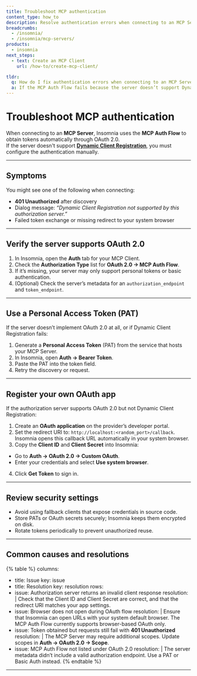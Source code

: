```yaml
---
title: Troubleshoot MCP authentication
content_type: how_to
description: Resolve authentication errors when connecting to an MCP Server that doesn't support Dynamic Client Registration.
breadcrumbs:
  - /insomnia/
  - /insomnia/mcp-servers/
products:
  - insomnia
next_steps:
  - text: Create an MCP Client
    url: /how-to/create-mcp-client/

tldr:
  q: How do I fix authentication errors when connecting to an MCP Server?
  a: If the MCP Auth Flow fails because the server doesn’t support Dynamic Client Registration, use a Personal Access Token or register your own OAuth app and enter its Client ID and Secret in Insomnia.
---
```


# Troubleshoot MCP authentication

When connecting to an **MCP Server**, Insomnia uses the **MCP Auth Flow** to obtain tokens automatically through OAuth 2.0.  
If the server doesn't support [**Dynamic Client Registration**](/dev-portal/dynamic-client-registration/), you must configure the authentication manually.

---

## Symptoms

You might see one of the following when connecting:

- **401 Unauthorized** after discovery  
- Dialog message: *“Dynamic Client Registration not supported by this authorization server.”*  
- Failed token exchange or missing redirect to your system browser  

---

## Verify the server supports OAuth 2.0

1. In Insomnia, open the **Auth** tab for your MCP Client.  
2. Check the **Authorization Type** list for **OAuth 2.0 → MCP Auth Flow**.  
3. If it’s missing, your server may only support personal tokens or basic authentication.  
4. (Optional) Check the server’s metadata for an `authorization_endpoint` and `token_endpoint`.

---

## Use a Personal Access Token (PAT)

If the server doesn’t implement OAuth 2.0 at all, or if Dynamic Client Registration fails:

1. Generate a **Personal Access Token** (PAT) from the service that hosts your MCP Server.  
2. In Insomnia, open **Auth → Bearer Token**.  
3. Paste the PAT into the token field.  
4. Retry the discovery or request.

---

## Register your own OAuth app

If the authorization server supports OAuth 2.0 but not Dynamic Client Registration:

1. Create an **OAuth application** on the provider’s developer portal.  
2. Set the redirect URI to: `http://localhost:<random_port>/callback`.
Insomnia opens this callback URL automatically in your system browser.  
3. Copy the **Client ID** and **Client Secret** into Insomnia:  
- Go to **Auth → OAuth 2.0 → Custom OAuth**.  
- Enter your credentials and select **Use system browser**.  
4. Click **Get Token** to sign in.

---

## Review security settings

- Avoid using fallback clients that expose credentials in source code.  
- Store PATs or OAuth secrets securely; Insomnia keeps them encrypted on disk.  
- Rotate tokens periodically to prevent unauthorized reuse.

---

## Common causes and resolutions
<!-- vale off -->
{% table %}
columns:
- title: Issue
 key: issue
- title: Resolution
 key: resolution
rows:
- issue: Authorization server returns an invalid client response
 resolution: |
   Check that the Client ID and Client Secret are correct, and that the redirect URI matches your app settings.
- issue: Browser does not open during OAuth flow
 resolution: |
   Ensure that Insomnia can open URLs with your system default browser. The MCP Auth Flow currently supports browser-based OAuth only.
- issue: Token obtained but requests still fail with **401 Unauthorized**
 resolution: |
   The MCP Server may require additional scopes. Update scopes in **Auth → OAuth 2.0 → Scope**.
- issue: MCP Auth Flow not listed under OAuth 2.0
 resolution: |
   The server metadata didn’t include a valid authorization endpoint. Use a PAT or Basic Auth instead.
{% endtable %}
<!-- vale on -->

---